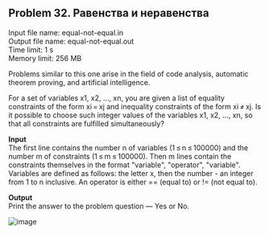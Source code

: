 ## Problem 32. Равенства и неравенства
Input file name: equal-not-equal.in\
Output file name: equal-not-equal.out\
Time limit: 1 s\
Memory limit: 256 MB

Problems similar to this one arise in the field of code analysis, automatic theorem proving, and artificial intelligence.

For a set of variables x1, x2, …, xn, you are given a list of equality constraints of the form xi = xj and inequality constraints of the form xi ≠ xj. Is it possible to choose such integer values of the variables x1, x2, ..., xn, so that all constraints are fulfilled simultaneously?

**Input**\
The first line contains the number n of variables (1 ≤ n ≤ 100000) and the number m of constraints (1 ≤ m ≤ 100000).
Then m lines contain the constraints themselves in the format "variable", "operator", "variable". Variables are defined as follows: the letter x, then the number - an integer from 1 to n inclusive. An operator is either == (equal to) or != (not equal to).


**Output**\
Print the answer to the problem question — Yes or No.

![image](https://user-images.githubusercontent.com/60915234/192140810-7e2a2363-b55f-4397-8a62-61527f1561d6.png)
